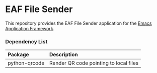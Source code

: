 # EAF File Sender
This repository provides the EAF File Sender application for the [Emacs Application Framework](https://github.com/emacs-eaf/emacs-application-framework).

### Dependency List

| Package        | Description          |
| :--------      | :------              |
| python-qrcode                  | Render QR code pointing to local files                             |
